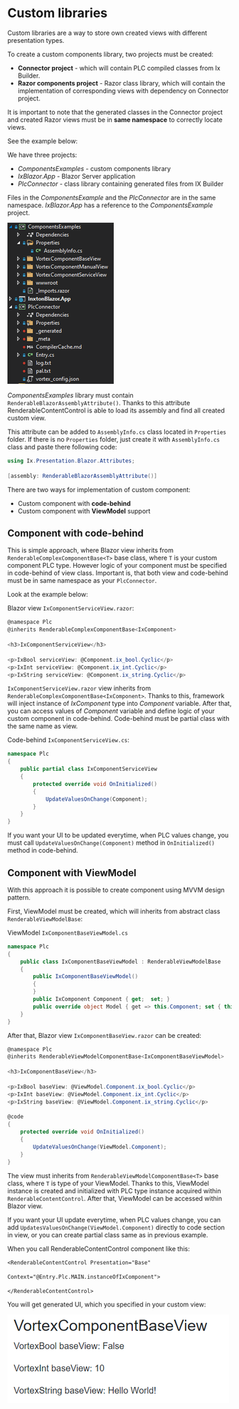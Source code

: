 # Custom libraries
Custom libraries are a way to store own created views with different presentation types.

To create a custom components library, two projects must be created:
- **Connector project** - which will contain PLC compiled classes from Ix Builder.
- **Razor components project** - Razor class library, which will contain the implementation of corresponding views with dependency on Connector project.

It is important to note that the generated classes in the Connector project and created Razor views must be in **same namespace** to correctly locate views.

See the example below:

We have three projects:
- *ComponentsExamples* - custom components library 
- *IxBlazor.App* - Blazor Server application
- *PlcConnector* - class library containing generated files from IX Builder

Files in the *ComponentsExample* and the *PlcConnector* are in the same namespace. *IxBlazor.App* has a reference to the *ComponentsExample* project.

![alt text](assets/external.png "Renderignore and custom labels")

*ComponentsExamples* library must contain `RenderableBlazorAssemblyAttribute()`. Thanks to this attribute RenderableContentControl is able to load its assembly and find all created custom view. 

This attribute can be added to `AssemblyInfo.cs` class located in `Properties` folder. If there is no `Properties` folder, just create it with `AssemblyInfo.cs` class and paste there following code:

```C#
using Ix.Presentation.Blazor.Attributes;

[assembly: RenderableBlazorAssemblyAttribute()]
```



There are two ways for implementation of custom component:
- Custom component with **code-behind**
- Custom component with **ViewModel** support

## Component with code-behind
This is simple approach, where Blazor view inherits from `RenderableComplexComponentBase<T>` base class, where `T` is your custom component PLC type. However logic of your component must be specified in code-behind of view class. Important is, that both view and code-behind must be in same namespace as your `PlcConnector`. 

Look at the example below:

Blazor view `IxComponentServiceView.razor`:

```C#
@namespace Plc
@inherits RenderableComplexComponentBase<IxComponent>

<h3>IxComponentServiceView</h3>

<p>IxBool serviceView: @Component.ix_bool.Cyclic</p>
<p>IxInt serviceView: @Component.ix_int.Cyclic</p>
<p>IxString serviceView: @Component.ix_string.Cyclic</p>

```
`IxComponentServiceView.razor` view inherits from `RenderableComplexComponentBase<IxComponent>`. Thanks to this, framework will inject instance of *IxComponent* type into *Component* variable. After that, you can access values of *Component* variable and define logic of your custom component in code-behind. Code-behind must be partial class with the same name as view.

Code-behind `IxComponentServiceView.cs`:
```C#
namespace Plc
{
    public partial class IxComponentServiceView
    {
        protected override void OnInitialized()
        {
            UpdateValuesOnChange(Component);
        }
    }
}

```

If you want your UI to be updated everytime, when PLC values change, you must call `UpdateValuesOnChange(Component)` method in `OnInitialized()` method in code-behind.

## Component with ViewModel

With this approach it is possible to create component using MVVM design pattern.

First, ViewModel must be created, which will inherits from abstract class `RenderableViewModelBase`:

ViewModel `IxComponentBaseViewModel.cs`
```C#
namespace Plc
{
    public class IxComponentBaseViewModel : RenderableViewModelBase
    {
        public IxComponentBaseViewModel()
        {
        }
        public IxComponent Component { get;  set; }
        public override object Model { get => this.Component; set { this.Component = value as IxComponent; } }
    }
}
```
After that, Blazor view `IxComponentBaseView.razor` can be created:

```C#
@namespace Plc
@inherits RenderableViewModelComponentBase<IxComponentBaseViewModel>

<h3>IxComponentBaseView</h3>

<p>IxBool baseView: @ViewModel.Component.ix_bool.Cyclic</p>
<p>IxInt baseView: @ViewModel.Component.ix_int.Cyclic</p>
<p>IxString baseView: @ViewModel.Component.ix_string.Cyclic</p>

@code
{
    protected override void OnInitialized()
    {
        UpdateValuesOnChange(ViewModel.Component);
    }
}

```
The view must inherits from `RenderableViewModelComponentBase<T>` base class, where `T` is type of your ViewModel. Thanks to this, ViewModel instance is created and initialized with PLC type instance acquired within `RenderableContentControl`. After that, ViewModel can be accessed within Blazor view.

If you want your UI update everytime, when PLC values change, you can add `UpdatesValuesOnChange(ViewModel.Component)` directly to code section in view, or you can create partial class same as in previous example.

When you call RenderableContentControl component like this:

```
<RenderableContentControl Presentation="Base"
                          Context="@Entry.Plc.MAIN.instanceOfIxComponent">

</RenderableContentControl>
```

You will get generated UI, which you specified in your custom view:

![alt text](assets/baseview.png "Renderignore and custom labels")

